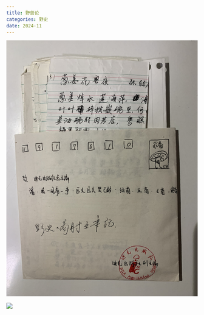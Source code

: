 ```yaml
---
title: 野兽论
categories: 野史
date: 2024-11
---
```


![野史](/img/category/unofficial-history/unofficial-history.jpeg)

![](IMG_4886.jpeg)